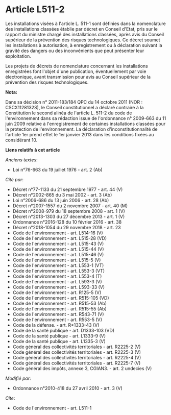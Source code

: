 # Article L511-2

Les installations visées à l'article L. 511-1 sont définies dans la nomenclature des installations classées établie par
décret en Conseil d'Etat, pris sur le rapport du ministre chargé des installations classées, après avis du    Conseil
supérieur de la prévention des risques technologiques. Ce décret soumet les installations à autorisation, à enregistrement ou
à déclaration suivant la gravité des dangers ou des inconvénients que peut présenter leur exploitation. 

Les projets de décrets de nomenclature concernant les installations enregistrées font l'objet d'une publication,
éventuellement par voie électronique, avant transmission pour avis au    Conseil supérieur de la prévention des risques
technologiques.

**Nota:**

Dans sa décision n° 2011-183/184 QPC du 14 octobre 2011 (NOR : CSCX1128132S), le Conseil constitutionnel a déclaré contraire
à la Constitution le second alinéa de l'article L. 511-2 du code de l'environnement dans sa rédaction issue de l'ordonnance
n° 2009-663 du 11 juin 2009 relative à l'enregistrement de certaines installations classées pour la protection de
l'environnement. La déclaration d'inconstitutionnalité de l'article 1er prend effet le 1er janvier 2013 dans les conditions
fixées au considérant 10.

**Liens relatifs à cet article**

_Anciens textes_:

  - Loi n°76-663 du 19 juillet 1976 - art. 2 (Ab)

_Cité par_:

  - Décret n°77-1133 du 21 septembre 1977 - art. 44 (V)
  - Décret n°2002-865 du 3 mai 2002 - art. 3 (Ab)
  - Loi n°2006-686 du 13 juin 2006 - art. 28 (Ab)
  - Décret n°2007-1557 du 2 novembre 2007 - art. 40 (M)
  - Décret n°2008-979 du 18 septembre 2008 - art. 1 (V)
  - Décret n°2013-1303 du 27 décembre 2013 - art. 1 (V)
  - Ordonnance n°2016-128 du 10 février 2016 - art. 38
  - Décret n°2018-1054 du 29 novembre 2018 - art. 23
  - Code de l'environnement - art. L514-16 (V)
  - Code de l'environnement - art. L515-28 (VD)
  - Code de l'environnement - art. L515-43 (V)
  - Code de l'environnement - art. L515-44 (V)
  - Code de l'environnement - art. L515-46 (V)
  - Code de l'environnement - art. L515-5 (V)
  - Code de l'environnement - art. L553-1 (VT)
  - Code de l'environnement - art. L553-3 (VT)
  - Code de l'environnement - art. L553-4 (T)
  - Code de l'environnement - art. L593-3 (V)
  - Code de l'environnement - art. L593-33 (V)
  - Code de l'environnement - art. R125-5 (V)
  - Code de l'environnement - art. R515-105 (VD)
  - Code de l'environnement - art. R515-53 (Ab)
  - Code de l'environnement - art. R515-55 (Ab)
  - Code de l'environnement - art. R543-71 (V)
  - Code de l'environnement - art. R553-5 (V)
  - Code de la défense. - art. R*1333-43 (V)
  - Code de la santé publique - art. D1333-103 (VD)
  - Code de la santé publique - art. L1333-9 (V)
  - Code de la santé publique - art. L1335-3 (V)
  - Code général des collectivités territoriales - art. R2225-2 (V)
  - Code général des collectivités territoriales - art. R2225-3 (V)
  - Code général des collectivités territoriales - art. R2225-4 (V)
  - Code général des collectivités territoriales - art. R2225-7 (V)
  - Code général des impôts, annexe 3, CGIAN3. - art. 2 undecies (V)

_Modifié par_:

  - Ordonnance n°2010-418  du 27 avril 2010 - art. 3 (V)

_Cite_:

  - Code de l'environnement - art. L511-1
